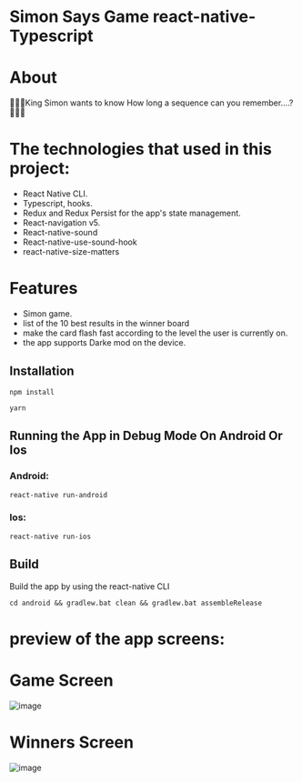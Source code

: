 # Simon Says Game react-native-Typescript

# About

🤴🕵️‍♀️King Simon wants to know How long a sequence can you remember....? 🤴🕵️‍♀️

# The technologies that used in this project:

- React Native CLI.
- Typescript, hooks.
- Redux and Redux Persist for the app's state management.
- React-navigation v5.
- React-native-sound
- React-native-use-sound-hook
- react-native-size-matters

# Features

- Simon game.
- list of the 10 best results in the winner board
- make the card flash fast according to the level the user is currently on.
- the app supports Darke mod on the device.

## Installation

```
npm install

yarn

```

## Running the App in Debug Mode On Android Or Ios

### Android:

```
react-native run-android
```

### Ios:

```
react-native run-ios
```

## Build

Build the app by using the react-native CLI

```
cd android && gradlew.bat clean && gradlew.bat assembleRelease
```

# preview of the app screens:

# Game Screen

![image](https://user-images.githubusercontent.com/71942613/155583732-3d7ea507-e8af-4abd-84ed-84fb0d732cb5.png)

# Winners Screen

![image](https://user-images.githubusercontent.com/71942613/155583656-09db2fc8-ff0c-4039-895d-6287be1c05c7.png)
